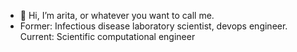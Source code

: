 - 👗 Hi, I’m arita, or whatever you want to call me.
- Former: Infectious disease laboratory scientist, devops engineer. Current: Scientific computational engineer


<!---
NeutralAlice/NeutralAlice is a ✨ special ✨ repository because its `README.md` (this file) appears on your GitHub profile.
You can click the Preview link to take a look at your changes.
--->
